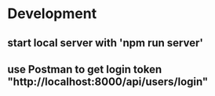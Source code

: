 # Development
## start local server with 'npm run server'
## use Postman to get login token "http://localhost:8000/api/users/login"